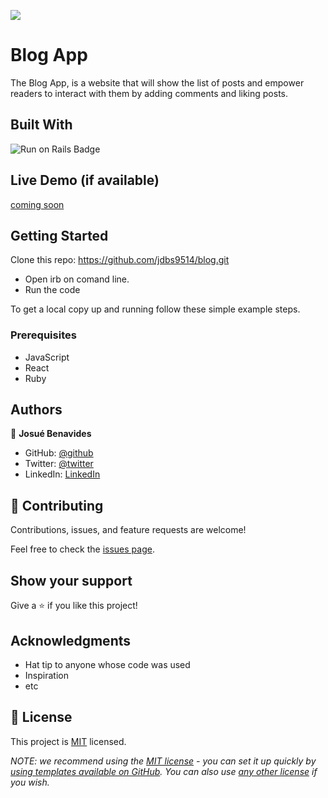 ![](https://img.shields.io/badge/Microverse-blueviolet)

# Blog App

The Blog App, is a website that will show the list of posts and empower readers to interact with them by adding comments and liking posts.


## Built With

<img alt="Run on Rails Badge" src= "https://img.shields.io/badge/Ruby_on_Rails-CC0000?style=for-the-badge&logo=ruby-on-rails&logoColor=white"><br>

## Live Demo (if available)

[coming soon](https://livedemo.com)


## Getting Started

Clone this repo: https://github.com/jdbs9514/blog.git

- Open irb on comand line.
- Run the code 


To get a local copy up and running follow these simple example steps.

### Prerequisites

- JavaScript
- React
- Ruby
## Authors

👤 **Josué Benavides**

- GitHub: [@github](https://github.com/jdbs9514)
- Twitter: [@twitter](https://twitter.com/JODA1015)
- LinkedIn: [LinkedIn](https://linkedin.com/in/macoin)

## 🤝 Contributing

Contributions, issues, and feature requests are welcome!

Feel free to check the [issues page](../../issues/).

## Show your support

Give a ⭐️ if you like this project!

## Acknowledgments

- Hat tip to anyone whose code was used
- Inspiration
- etc

## 📝 License

This project is [MIT](./LICENSE) licensed.

_NOTE: we recommend using the [MIT license](https://choosealicense.com/licenses/mit/) - you can set it up quickly by [using templates available on GitHub](https://docs.github.com/en/communities/setting-up-your-project-for-healthy-contributions/adding-a-license-to-a-repository). You can also use [any other license](https://choosealicense.com/licenses/) if you wish._

